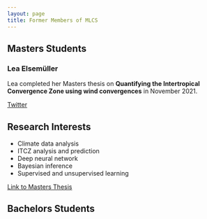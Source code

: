 ```yaml
---
layout: page
title: Former Members of MLCS
---
```


## Masters Students

### Lea Elsemüller

Lea completed her Masters thesis on **Quantifying the Intertropical
Convergence Zone using wind convergences** in November 2021.

[Twitter](https://twitter.com/lea_else)


## Research Interests

+ Climate data analysis
+ ITCZ analysis and prediction
+ Deep neural network
+ Bayesian inference
+ Supervised and unsupervised learning

[Link to Masters Thesis](/files/masters_thesis_elsemueller_lea.pdf)

## Bachelors Students
